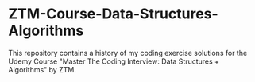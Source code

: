 # ZTM-Course-Data-Structures-Algorithms
This repository contains a history of my coding exercise solutions for the Udemy Course "Master The Coding Interview: Data Structures + Algorithms" by ZTM.
